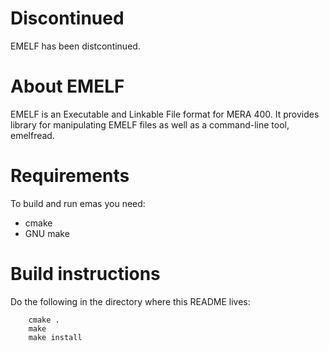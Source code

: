 Discontinued
==========================================================================

EMELF has been distcontinued.

About EMELF
==========================================================================

EMELF is an Executable and Linkable File format for MERA 400.
It provides library for manipulating EMELF files as well as a command-line tool, emelfread.

Requirements
==========================================================================

To build and run emas you need:

* cmake
* GNU make


Build instructions
==========================================================================

Do the following in the directory where this README lives:

```
	cmake .
	make
	make install
```

